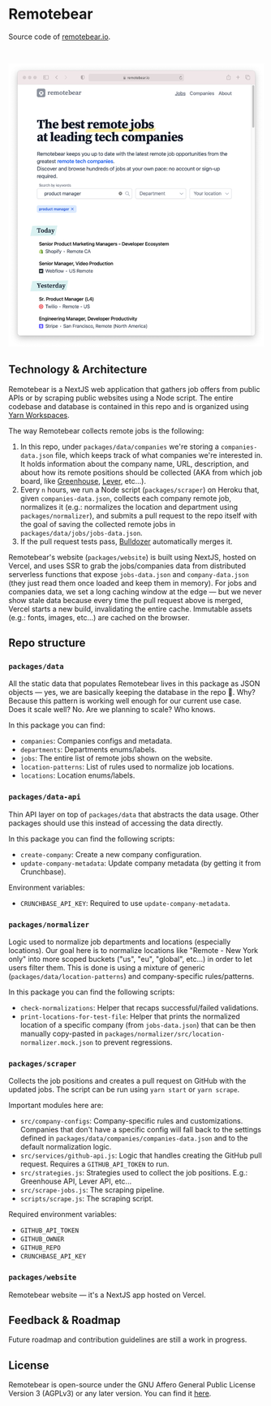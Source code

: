 # Remotebear

Source code of [remotebear.io](https://remotebear.io).

&nbsp;

<p align="center" margin-bottom="0">
  <a href="https://remotebear.io">
    <img alt="Remotebear" width="820" height="auto" src="./.github/screenshot.png">
  </a>
</p>

## Technology & Architecture

Remotebear is a NextJS web application that gathers job offers from public APIs or by scraping public websites using a Node script.
The entire codebase and database is contained in this repo and is organized using [Yarn Workspaces](https://classic.yarnpkg.com/en/docs/workspaces/).

The way Remotebear collects remote jobs is the following:

1. In this repo, under `packages/data/companies` we're storing a `companies-data.json` file, which keeps track of what companies we're interested in. It holds information about the company name, URL, description, and about how its remote positions should be collected (AKA from which job board, like [Greenhouse](https://www.greenhouse.io/), [Lever](https://www.lever.co/), etc...).
2. Every `n` hours, we run a Node script (`packages/scraper`) on Heroku that, given `companies-data.json`, collects each company remote job, normalizes it (e.g.: normalizes the location and department using `packages/normalizer`), and submits a pull request to the repo itself with the goal of saving the collected remote jobs in `packages/data/jobs/jobs-data.json`.
3. If the pull request tests pass, [Bulldozer](https://github.com/palantir/bulldozer) automatically merges it.

Remotebear's website (`packages/website`) is built using NextJS, hosted on Vercel, and uses SSR to grab the jobs/companies data from distributed serverless functions that expose `jobs-data.json` and `company-data.json` (they just read them once loaded and keep them in memory). For jobs and companies data, we set a long caching window at the edge — but we never show stale data because every time the pull request above is merged, Vercel starts a new build, invalidating the entire cache. Immutable assets (e.g.: fonts, images, etc...) are cached on the browser.

## Repo structure

### `packages/data`

All the static data that populates Remotebear lives in this package as JSON objects — yes, we are basically keeping the database in the repo 🍉.
Why? Because this pattern is working well enough for our current use case.  
Does it scale well? No.
Are we planning to scale? Who knows.

In this package you can find:

- `companies`: Companies configs and metadata.
- `departments`: Departments enums/labels.
- `jobs`: The entire list of remote jobs shown on the website.
- `location-patterns`: List of rules used to normalize job locations.
- `locations`: Location enums/labels.

### `packages/data-api`

Thin API layer on top of `packages/data` that abstracts the data usage. Other packages should use this instead of accessing the data directly.

In this package you can find the following scripts:

- `create-company`: Create a new company configuration.
- `update-company-metadata`: Update company metadata (by getting it from Crunchbase).

Environment variables:

- `CRUNCHBASE_API_KEY`: Required to use `update-company-metadata`.

### `packages/normalizer`

Logic used to normalize job departments and locations (especially locations).
Our goal here is to normalize locations like "Remote - New York only" into more scoped buckets ("us", "eu", "global", etc...) in order to let users filter them.
This is done is using a mixture of generic (`packages/data/location-patterns`) and company-specific rules/patterns.

In this package you can find the following scripts:

- `check-normalizations`: Helper that recaps successful/failed validations.
- `print-locations-for-test-file`: Helper that prints the normalized location of a specific company (from `jobs-data.json`) that can be then manually copy-pasted in `packages/normalizer/src/location-normalizer.mock.json` to prevent regressions.

### `packages/scraper`

Collects the job positions and creates a pull request on GitHub with the updated jobs.
The script can be run using `yarn start` or `yarn scrape`.

Important modules here are:

- `src/company-configs`: Company-specific rules and customizations. Companies that don't have a specific config will fall back to the settings defined in `packages/data/companies/companies-data.json` and to the default normalization logic.
- `src/services/github-api.js`: Logic that handles creating the GitHub pull request. Requires a `GITHUB_API_TOKEN` to run.
- `src/strategies.js`: Strategies used to collect the job positions. E.g.: Greenhouse API, Lever API, etc...
- `src/scrape-jobs.js`: The scraping pipeline.
- `scripts/scrape.js`: The scraping script.

Required environment variables:

- `GITHUB_API_TOKEN`
- `GITHUB_OWNER`
- `GITHUB_REPO`
- `CRUNCHBASE_API_KEY`

### `packages/website`

Remotebear website — it's a NextJS app hosted on Vercel.

## Feedback & Roadmap

Future roadmap and contribution guidelines are still a work in progress.

## License

Remotebear is open-source under the GNU Affero General Public License Version 3 (AGPLv3) or any later version. You can find it [here](./LICENSE.md).
